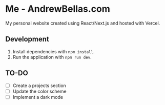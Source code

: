 # Me - AndrewBellas.com

My personal website created using React/Next.js and hosted with Vercel.  

## Development 

1. Install dependencies with `npm install`.
2. Run the application with `npm run dev`.

## TO-DO
- [ ] Create a projects section
- [ ] Update the color scheme
- [ ] Implement a dark mode
